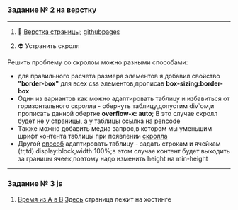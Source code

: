 <h3> Задание № 2 на верстку</h3>


-----------------------------
1. :ghost: [Верстка страницы](https://github.com/Arest09/Nevatrip-page); [githubpages](https://arest09.github.io/Nevatrip-page/)
  
1. :alien: Устранить скролл

Решить проблему со скролом можно разными способами:
+ для правильного расчета размера элементов я добавил свойство __"border-box"__ для всех css элементов,прописав __box-sizing:border-box__ 
+ Один из вариантов как можно адаптировать таблицу и избавиться от горизонтального скролла - обернуть таблицу,допустим div`ом,и прописать данной обертке __overflow-x: auto__; 
В это случае скролл будет не у страницы, а у таблицы
ссылка на [pencode](https://codepen.io/Arest09/pen/RwymmKv) 
+ Tакже можно добавить медиа запрос,в котором мы уменьшим шрифт контента таблицы при появлении  [скролла](https://codepen.io/Arest09/pen/mdLYYBY)  
+ Другой [способ](https://codepen.io/Arest09/pen/ZEoNNMX) адаптировать таблицу - задать строкам и ячейкам (tr,td) display:block,width:100%;в этом случае контент будет выходить за границы ячеек,поэтому надо изменить height на min-height


-----------------------------

<h3>Задание № 3 js </h3>

1. [Время из A в B](https://github.com/Arest09/-A-B)
[Здесь](https://nevatrip.herokuapp.com/) страница лежит на хостинге

